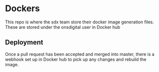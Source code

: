 # Dockers

This repo is where the sdx team store their docker image generation files.  These are stored under the onsdigital user in Docker hub

## Deployment

Once a pull request has been accepted and merged into master, there is a webhook set up in Docker hub to pick up any changes and rebuild the image.

